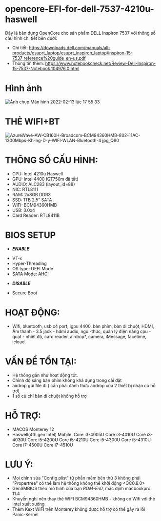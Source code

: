 # opencore-EFI-for-dell-7537-4210u-haswell

Đây là bản dựng OpenCore cho sản phẩm DELL Inspiron 7537 với thông số cấu hình chi tiết bên dưới:

* Chi tiết: https://downloads.dell.com/manuals/all-products/esuprt_laptop/esuprt_inspiron_laptop/inspiron-15-7537_reference%20guide_en-us.pdf
* Thông tin thêm: https://www.notebookcheck.net/Review-Dell-Inspiron-15-7537-Notebook.104976.0.html

# Hình ảnh
![Ảnh chụp Màn hình 2022-02-13 lúc 17 55 33](https://user-images.githubusercontent.com/55343489/153750013-69cb0e9d-6355-450b-90b6-14bb804e2ef2.png)
# THẺ WIFI+BT
![AzureWave-AW-CB160H-Broadcom-BCM94360HMB-802-11AC-1300Mbps-Kh-ng-D-y-WIFI-WLAN-Bluetooth-4 jpg_Q90](https://user-images.githubusercontent.com/55343489/169216906-2c364a86-ca4b-47d6-9df8-087484ee3ca9.jpg)


# THÔNG SỐ CẤU HÌNH:
*   CPU: Intel 4210u Haswell
*   GPU: Intel 4400 (GT750m đã tắt)
*   AUDIO: ALC283 (layout_id=88)
*   NIC: RTL8111
*   RAM: 2x8GB DDR3
*   SSD: 1TB 2.5" SATA
*   WIFI: BCM94360HMB
*   USB: 3.0x4
*   Card Reader: RTL8411B
#   BIOS SETUP
*   **_ENABLE_**
- VT-x
- Hyper-Threading
- OS type: UEFI Mode
- SATA Mode: AHCI
*   **_DISABLE_**
- Secure Boot
#  HOẠT ĐỘNG:
*   Wifi, bluetooth, usb x4 port, igpu 4400, bàn phím, bàn di chuột, HDMI, Âm thanh - 3.5 jack - hdmi audio, ngủ -thức, quản lý điện năng cpu - quạt - nhiệt độ, card reader, airdrop*, camera, iMessage, facetime, icloud.
# VẤN ĐỀ TỒN TẠI:
*   Hệ thống gần như hoạt động tốt.
*   Chỉnh độ sáng bàn phím không khả dụng trong cài đặt
*   airdrop gửi file đi ( cần phải đánh thức airdrop của 2 thiết bị nhận có hỗ trợ)
*   1 số cử chỉ bàn di chuột không hỗ trợ
# HỖ TRỢ:
* MACOS Monterey 12
* Haswell(4th gen Intel) Mobile:
Core i3-4005U
Core i3-4010U
Core i3-4030U
Core i5-4200U
Core i5-4210U
Core i5-4300U
Core i5-4310U
Core i7-4500U
Core i7-4510U
# LƯU Ý:
* Mọi chỉnh sửa "Config.plist" từ phần mềm bên thứ 3 không phải "Propertree" có thể làm hệ thống không thể khởi động <OC0.8.0>
* GenSMBIOS theo mô hình của bạn *ROM-En0*, mặc định macbookpro 11.4
* Khuyến nghị nên thay thẻ WIFI BCM94360HMB - không có Wifi với thẻ Intel xuất xưởng
* Thêm Kext WIFI trên Monterey không được hỗ trợ có thể gây ra lỗi Panic-Kernel
